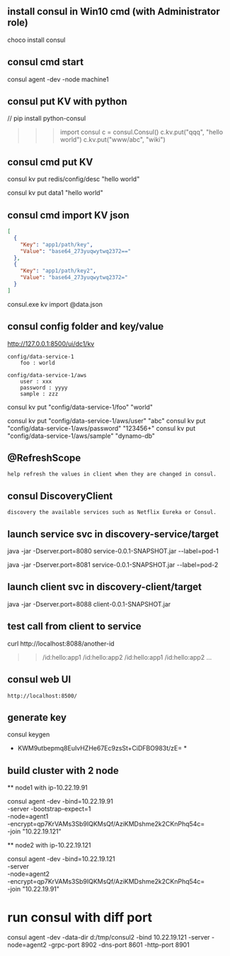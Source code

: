 ## install consul in Win10 cmd (with Administrator role)

choco install consul

## consul cmd start ##

consul agent -dev -node machine1

## consul put KV with python  ##

// pip install python-consul
>>> import consul
>>> c = consul.Consul()
>>> c.kv.put("qqq", "hello world")
>>> c.kv.put("www/abc", "wiki")

## consul cmd put KV  ##

consul kv put redis/config/desc "hello world"

consul kv put data1 "hello world"

## consul cmd import KV json ##
``` data.json
[
  {
    "Key": "app1/path/key",
    "Value": "base64_273yuqwytwq2372=="
  },
  {
    "Key": "app1/path/key2",
    "Value": "base64_273yuqwytwq2372="
  }
]
```

consul.exe kv import @data.json

## consul config folder and key/value ##

http://127.0.0.1:8500/ui/dc1/kv

    config/data-service-1
        foo : world

    config/data-service-1/aws
        user : xxx
        password : yyyy
        sample : zzz

consul kv put "config/data-service-1/foo" "world"

consul kv put "config/data-service-1/aws/user"      "abc"
consul kv put "config/data-service-1/aws/password"  "123456+"
consul kv put "config/data-service-1/aws/sample"    "dynamo-db"

## @RefreshScope ##

    help refresh the values in client when they are changed in consul.


## consul DiscoveryClient ##

    discovery the available services such as Netflix Eureka or Consul.

## launch service svc in discovery-service/target

java -jar -Dserver.port=8080  service-0.0.1-SNAPSHOT.jar --label=pod-1

java -jar -Dserver.port=8081  service-0.0.1-SNAPSHOT.jar --label=pod-2

## launch client svc in discovery-client/target

java -jar -Dserver.port=8088  client-0.0.1-SNAPSHOT.jar 

## test call from client to service

curl http://localhost:8088/another-id

>>/id:hello:app1
>>/id:hello:app2
>>/id:hello:app1
>>/id:hello:app2
...

## consul web UI

    http://localhost:8500/

## generate key

   consul keygen
   
   * KWM9utbepmq8EuIvHZHe67Ec9zsSt+CiDFBO983t/zE= *
   
## build cluster with 2 node 

 ** node1 with ip-10.22.19.91
 
 consul agent -dev  -bind=10.22.19.91 \
	-server -bootstrap-expect=1  \
	-node=agent1 \
	-encrypt=qp7KrVAMs3Sb9IQKMsQf/AziKMDshme2k2CKnPhq54c=  \
	-join "10.22.19.121"

 ** node2 with ip-10.22.19.121
 
 consul agent -dev  -bind=10.22.19.121 \
	-server \
	-node=agent2 \
	-encrypt=qp7KrVAMs3Sb9IQKMsQf/AziKMDshme2k2CKnPhq54c=  \
	-join "10.22.19.91"
	
 
# run consul with diff port 
 
 consul agent -dev -data-dir d:/tmp/consul2 -bind 10.22.19.121 -server -node=agent2 -grpc-port 8902 -dns-port 8601 -http-port 8901


   
